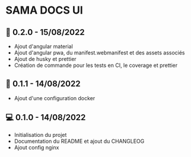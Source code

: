 # SAMA DOCS UI

## 🚀 0.2.0 - 15/08/2022

- Ajout d'angular material
- Ajout d'angular pwa, du manifest.webmanifest et des assets associés
- Ajout de husky et prettier
- Création de commande pour les tests en CI, le coverage et prettier

## 🔨 0.1.1 - 14/08/2022

- Ajout d'une configuration docker

## 💻 0.1.0 - 14/08/2022

- Initialisation du projet
- Documentation du README et ajout du CHANGLEOG
- Ajout config nginx
